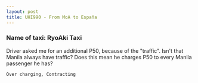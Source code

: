 ```yaml
---
layout: post
title: UHI990 - From MoA to España
---
```


### Name of taxi: RyoAki Taxi

Driver asked me for an additional P50, because of the "traffic". Isn't that Manila always have traffic? Does this mean he charges P50 to every Manila passenger he has?

```Over charging, Contracting```
